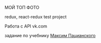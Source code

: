 МОЙ ТОП ФОТО

redux, react-redux test project

Работа с API vk.com 

задание по учебнику [Максим Пацианского](https://max-frontend.gitbook.io/redux-course-ru-v2/)